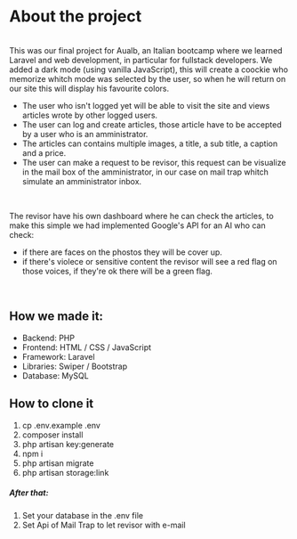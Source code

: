 ## <h1>About the project</h1>
<br>
This was our final project for Aualb, an Italian bootcamp where we learned Laravel and web development, in particular for fullstack developers.
We added a dark mode (using vanilla JavaScript), this will create a coockie who memorize whitch mode was selected by the user, so when he will return on our site this will display his favourite colors.
<ul>
    <li>The user who isn't logged yet will be able to visit the site and views articles wrote by other logged users. </li>
    <li>The user can log and create articles, those article have to be accepted by a user who is an amministrator.</li>
    <li>The articles can contains multiple images, a title, a sub title, a caption and a price.</li>
    <li>The user can make a request to be revisor, this request can be visualize in the mail box of the amministrator, in our case on mail trap whitch simulate  an amministrator inbox.</li>
</ul>

<br>

The revisor have his own dashboard where he can check the articles, to make this simple we had implemented Google's API for an AI who can check: 
<ul>
    <li>if there are faces on the phostos they will be cover up.</li>
    <li>if there's violece or sensitive content the revisor will see a red flag on those voices, if they're ok there will be a green flag.</li>
</ul>

<br>

## How we made it:
 <ul>
    <li>Backend: PHP</li>
    <li>Frontend: HTML / CSS / JavaScript</li>
    <li>Framework: Laravel</li>
    <li>Libraries: Swiper / Bootstrap</li>
    <li>Database: MySQL</li>
</ul>

## How to clone it 

<ol>
    <li>cp .env.example .env</li>
    <li>composer install</li>
    <li>php artisan key:generate</li>
    <li>npm i</li>
    <li>php artisan migrate</li>
    <li>php artisan storage:link</li>
</ol>

<h5>After that:</h5>
<ol>
    <li>Set your database in the .env file</li>
    <li>Set Api of Mail Trap to let revisor with e-mail</li>
</ol>




